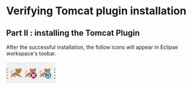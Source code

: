 # Verifying Tomcat plugin installation

## Part II : installing the Tomcat Plugin

After the successful installation, the follow icons will appear in Eclipse workspace's toobar.

![picture of the tomcat plugin contribution](./images/07.tomcat.jpg "Tomcat plugin contribution")
